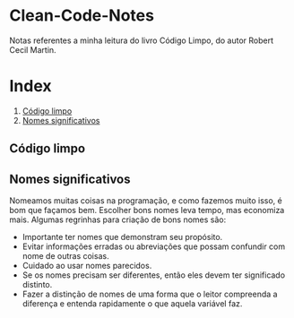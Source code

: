 # Clean-Code-Notes
 Notas referentes a minha leitura do livro Código Limpo, do autor Robert Cecil Martin.

 # Index
 1. [Código limpo](#codigolimpo)
 2. [Nomes significativos](#nomessignificativos)

## Código limpo

## Nomes significativos

Nomeamos muitas coisas na programação, e como fazemos muito isso, é bom que façamos bem. Escolher bons nomes leva tempo, mas economiza mais. Algumas regrinhas para criação de bons nomes são:

- Importante ter nomes que demonstram seu propósito.
- Evitar informações erradas ou abreviações que possam confundir com nome de outras coisas.
- Cuidado ao usar nomes parecidos.
- Se os nomes precisam ser diferentes, então eles devem ter significado distinto.
- Fazer a distinção de nomes de uma forma que o leitor compreenda a diferença e entenda rapidamente o que aquela variável faz.
